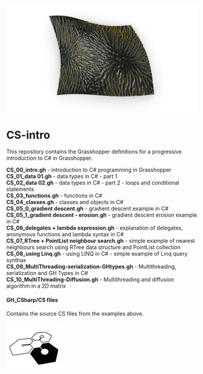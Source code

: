 ![gd+erosion](https://raw.githubusercontent.com/Co-de-iT/CS-intro/master/%40%20media/erosion.jpg)
  
# CS-intro
  
This repository contains the Grasshopper definitions for a progressive introduction to C# in Grasshopper.  
  
**CS_00_intro.gh** - introduction to C# programming in Grasshopper  
**CS_01_data 01.gh** - data types in C# - part 1  
**CS_02_data 02.gh** - data types in C# - part 2 - loops and conditional statements  
**CS_03_functions.gh** - functions in C#  
**CS_04_classes.gh** - classes and objects in C#  
**CS_05_0_gradient descent.gh** - gradient descent example in C#  
**CS_05_1_gradient descent - erosion.gh** - gradient descent erosion example in C#  
**CS_06_delegates + lambda expression.gh** - explanation of delegates, anonymous functions and lambda syntax in C#  
**CS_07_RTree + PointList neighbour search.gh** - simple example of nearest neighbours search using RTree data structure and PointList collection  
**CS_08_using Linq.gh** - using LINQ in C# - simple example of Linq query synthax  
**CS_09_MultiThreading-serialization-GHtypes.gh** - Multithreading, serialization and GH Types in C#   
**CS_10_MultiThreading-Diffusion.gh** - Multithreading and diffusion algorithm in a 2D matrix    

#### GH_CSharp/CS files
Contains the source CS files from the examples above.  
  
![Co-de-iT](https://raw.githubusercontent.com/Co-de-iT/CS-intro/master/%40%20media/Co-de-iT%20logo%20black_no%20text.png)